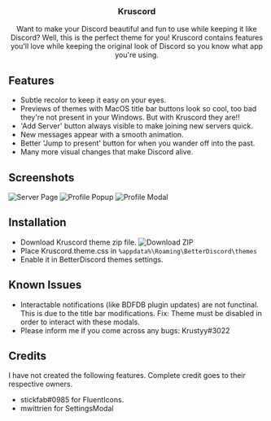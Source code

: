 <div align="center">
  <h3 align="center">Kruscord</h3>

  <p align="center">
    Want to make your Discord beautiful and fun to use while keeping it like Discord? Well, this is the perfect theme for you!
    Kruscord contains features you'll love while keeping the original look of Discord so you know what app you're using.
  </p>
</div>

## Features
* Subtle recolor to keep it easy on your eyes.
* Previews of themes with MacOS title bar buttons look so cool, too bad they're not present in your Windows. But with Kruscord they are!!
* 'Add Server' button always visible to make joining new servers quick.
* New messages appear with a smooth animation.
* Better 'Jump to present' button for when you wander off into the past.
* Many more visual changes that make Discord alive.

## Screenshots
![Server Page](https://i.imgur.com/oJ4nUKP.png)
![Profile Popup](https://i.imgur.com/DXmeiDu.png)
![Profile Modal](https://i.imgur.com/wpQUpKO.png)

## Installation
* Download Kruscord theme zip file.
![Download ZIP](https://i.imgur.com/KAVXU9M.png)
* Place Kruscord.theme.css in `%appdata%\Roaming\BetterDiscord\themes`
* Enable it in BetterDiscord themes settings.

## Known Issues
* Interactable notifications (like BDFDB plugin updates) are not functinal. This is due to the title bar modifications. 
Fix: Theme must be disabled in order to interact with these modals.
* Please inform me if you come across any bugs: Krustyy#3022

## Credits
I have not created the following features. Complete credit goes to their respective owners.
* stickfab#0985 for FluentIcons.
* mwittrien for SettingsModal
